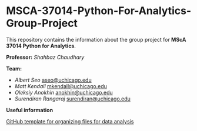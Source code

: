 # MSCA-37014-Python-For-Analytics-Group-Project

This repository contains the information about the group project for **MScA 37014 Python for Analytics**.

**Professor:** _Shahbaz Chaudhary_

**Team:**

* _Albert Seo_ [aseo@uchicago.edu](aseo@uchicago.edu)
* _Matt Kendall_ [mkendall@uchicago.edu](mkendall@uchicago.edu)
* _Oleksiy Anokhin_ [anokhin@uchicago.edu](anokhin@uchicago.edu)
* _Surendiran Rangaraj_ [surendiran@uchicago.edu](surendiran@uchicago.edu)

**Useful information**

[GitHub template for organizing files for data analysis](https://github.com/AndersenLab/IBiS-Bootcamp/wiki/Organizing-files-for-data-analysis)
